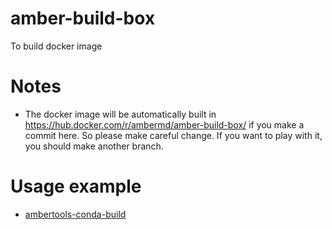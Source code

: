 # amber-build-box
To build docker image

# Notes
- The docker image will be automatically built in https://hub.docker.com/r/ambermd/amber-build-box/ if you make a commit here.
So please make careful change. If you want to play with it, you should make another branch.

# Usage example
- [ambertools-conda-build](https://github.com/Amber-MD/ambertools-conda-build/blob/master/scripts/run_docker_build.sh)
